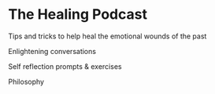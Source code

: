 # The Healing Podcast

Tips and tricks to help heal the emotional wounds of the past

Enlightening conversations

Self reflection prompts & exercises

Philosophy